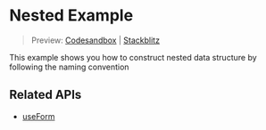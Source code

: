 # Nested Example

> Preview: [Codesandbox](https://codesandbox.io/s/github/edmundhung/conform/tree/main/examples/nested) \| [Stackblitz](https://stackblitz.com/github/edmundhung/conform/tree/main/examples/nested)

This example shows you how to construct nested data structure by following the naming convention

## Related APIs

- [useForm](../../packages/conform-react#useForm)
